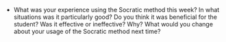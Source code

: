 * What was your experience using the Socratic method this week? In what situations was it particularly good? Do you think it was beneficial for the student? Was it effective or ineffective? Why? What would you change about your usage of the Socratic method next time?
